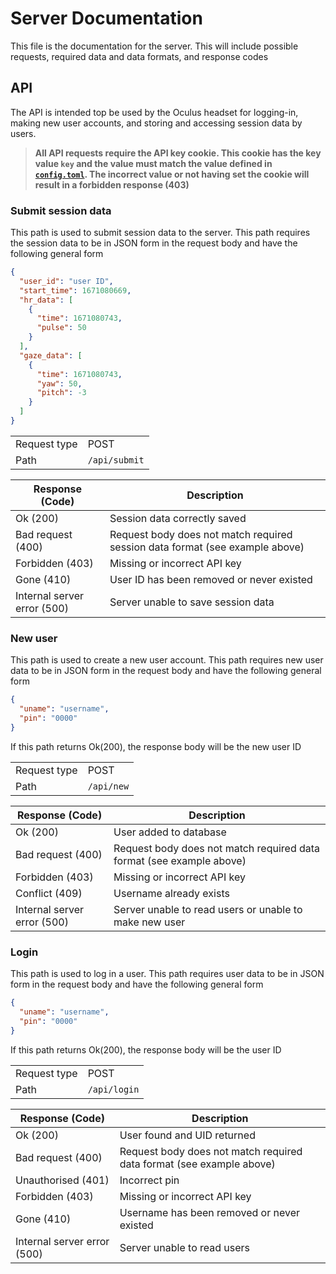 # Server Documentation

This file is the documentation for the server. This will include possible requests, required data and data formats, and response codes

## API

The API is intended top be used by the Oculus headset for logging-in, making new user accounts, and storing and accessing session data by users.

> **All API requests require the API key cookie. This cookie has the key value `key` and the value must match the value defined in [`config.toml`](config.toml). The incorrect value or not having set the cookie will result in a forbidden response (403)**

### Submit session data

This path is used to submit session data to the server. This path requires the session data to be in JSON form in the request body and have the following general form
```json
{
  "user_id": "user ID",
  "start_time": 1671080669,
  "hr_data": [
    {
      "time": 1671080743,
      "pulse": 50
    }
  ],
  "gaze_data": [
    {
      "time": 1671080743,
      "yaw": 50,
      "pitch": -3
    }
  ]
}
```

<table>
<tr><td>Request type</td><td>POST</td></tr>
<tr><td>Path</td><td><code>/api/submit</code></td></tr>
</table>

| Response (Code)             | Description                                                                  |
|-----------------------------|------------------------------------------------------------------------------|
| Ok (200)                    | Session data correctly saved                                                 |
| Bad request (400)           | Request body does not match required session data format (see example above) |
| Forbidden (403)             | Missing or incorrect API key                                                 |
| Gone (410)                  | User ID has been removed or never existed                                    |
| Internal server error (500) | Server unable to save session data                                           |

### New user

This path is used to create a new user account. This path requires new user data to be in JSON form in the request body and have the following general form
```json
{
  "uname": "username",
  "pin": "0000"
}
```

If this path returns Ok(200), the response body will be the new user ID

<table>
<tr><td>Request type</td><td>POST</td></tr>
<tr><td>Path</td><td><code>/api/new</code></td></tr>
</table>

| Response (Code)             | Description                                                          |
|-----------------------------|----------------------------------------------------------------------|
| Ok (200)                    | User added to database                                               |
| Bad request (400)           | Request body does not match required data format (see example above) |
| Forbidden (403)             | Missing or incorrect API key                                         |
| Conflict (409)              | Username already exists                                              |
| Internal server error (500) | Server unable to read users or unable to make new user               |

### Login

This path is used to log in a user. This path requires user data to be in JSON form in the request body and have the following general form
```json
{
  "uname": "username",
  "pin": "0000"
}
```

If this path returns Ok(200), the response body will be the user ID

<table>
<tr><td>Request type</td><td>POST</td></tr>
<tr><td>Path</td><td><code>/api/login</code></td></tr>
</table>

| Response (Code)             | Description                                                          |
|-----------------------------|----------------------------------------------------------------------|
| Ok (200)                    | User found and UID returned                                          |
| Bad request (400)           | Request body does not match required data format (see example above) |
| Unauthorised (401)          | Incorrect pin                                                        |
| Forbidden (403)             | Missing or incorrect API key                                         |
| Gone (410)                  | Username has been removed or never existed                           |
| Internal server error (500) | Server unable to read users                                          |

